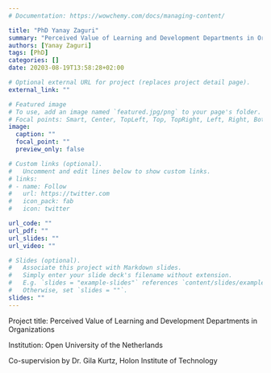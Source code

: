 ```yaml
---
# Documentation: https://wowchemy.com/docs/managing-content/

title: "PhD Yanay Zaguri"
summary: "Perceived Value of Learning and Development Departments in Organizations"
authors: [Yanay Zaguri]
tags: [PhD]
categories: []
date: 20203-08-19T13:58:28+02:00

# Optional external URL for project (replaces project detail page).
external_link: ""

# Featured image
# To use, add an image named `featured.jpg/png` to your page's folder.
# Focal points: Smart, Center, TopLeft, Top, TopRight, Left, Right, BottomLeft, Bottom, BottomRight.
image:
  caption: ""
  focal_point: ""
  preview_only: false

# Custom links (optional).
#   Uncomment and edit lines below to show custom links.
# links:
# - name: Follow
#   url: https://twitter.com
#   icon_pack: fab
#   icon: twitter

url_code: ""
url_pdf: ""
url_slides: ""
url_video: ""

# Slides (optional).
#   Associate this project with Markdown slides.
#   Simply enter your slide deck's filename without extension.
#   E.g. `slides = "example-slides"` references `content/slides/example-slides.md`.
#   Otherwise, set `slides = ""`.
slides: ""
---
```


Project title: Perceived Value of Learning and Development Departments in Organizations

Institution: Open University of the Netherlands

Co-supervision by Dr. Gila Kurtz, Holon Institute of Technology